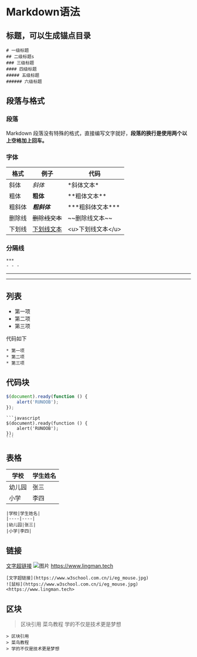 ﻿# Markdown语法

## 标题，可以生成锚点目录

```
# 一级标题
## 二级标题s
### 三级标题
#### 四级标题
##### 五级标题
###### 六级标题
```


## 段落与格式
### 段落
Markdown 段落没有特殊的格式，直接编写文字就好，**段落的换行是使用两个以上空格加上回车。**

### 字体
|格式| 例子 | 代码|
|--|--|--|
|斜体|*斜体*|\*斜体文本\*|
|粗体|**粗体**|\*\*粗体文本\*\*|
|粗斜体|***粗斜体***|\*\*\*粗斜体文本\*\*\*|
|删除线|~~删除线文本~~|\~\~删除线文本\~\~|
|下划线|<u>下划线文本</u>|\<u>下划线文本<\/u>|

### 分隔线

```
***
- - -
```
***
- - -

## 列表

* 第一项
* 第二项
* 第三项   

代码如下
```
* 第一项
* 第二项
* 第三项
```
## 代码块
```javascript
$(document).ready(function () {
    alert('RUNOOB');
});
```

````
```javascript
$(document).ready(function () {
    alert('RUNOOB');
});
```
````


## 表格
|学校|学生姓名|
|----|----|
|幼儿园|张三|
|小学|李四|
```
|学校|学生姓名|
|----|----|
|幼儿园|张三|
|小学|李四|
```

## 链接
[文字超链接](https://www.w3school.com.cn/i/eg_mouse.jpg)
![图片](https://www.w3school.com.cn/i/eg_mouse.jpg)
<https://www.lingman.tech>
```
[文字超链接](https://www.w3school.com.cn/i/eg_mouse.jpg)
![鼠标](https://www.w3school.com.cn/i/eg_mouse.jpg)
<https://www.lingman.tech>
```

## 区块
   
> 区块引用
> 菜鸟教程
> 学的不仅是技术更是梦想

```
> 区块引用
> 菜鸟教程
> 学的不仅是技术更是梦想
```
